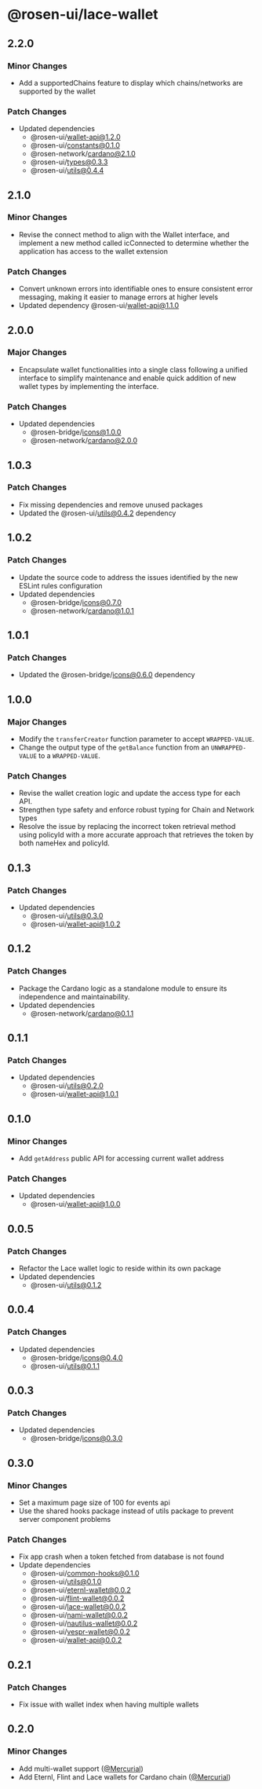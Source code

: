# @rosen-ui/lace-wallet

## 2.2.0

### Minor Changes

- Add a supportedChains feature to display which chains/networks are supported by the wallet

### Patch Changes

- Updated dependencies
  - @rosen-ui/wallet-api@1.2.0
  - @rosen-ui/constants@0.1.0
  - @rosen-network/cardano@2.1.0
  - @rosen-ui/types@0.3.3
  - @rosen-ui/utils@0.4.4

## 2.1.0

### Minor Changes

- Revise the connect method to align with the Wallet interface, and implement a new method called icConnected to determine whether the application has access to the wallet extension

### Patch Changes

- Convert unknown errors into identifiable ones to ensure consistent error messaging, making it easier to manage errors at higher levels
- Updated dependency @rosen-ui/wallet-api@1.1.0

## 2.0.0

### Major Changes

- Encapsulate wallet functionalities into a single class following a unified interface to simplify maintenance and enable quick addition of new wallet types by implementing the interface.

### Patch Changes

- Updated dependencies
  - @rosen-bridge/icons@1.0.0
  - @rosen-network/cardano@2.0.0

## 1.0.3

### Patch Changes

- Fix missing dependencies and remove unused packages
- Updated the @rosen-ui/utils@0.4.2 dependency

## 1.0.2

### Patch Changes

- Update the source code to address the issues identified by the new ESLint rules configuration
- Updated dependencies
  - @rosen-bridge/icons@0.7.0
  - @rosen-network/cardano@1.0.1

## 1.0.1

### Patch Changes

- Updated the @rosen-bridge/icons@0.6.0 dependency

## 1.0.0

### Major Changes

- Modify the `transferCreator` function parameter to accept `WRAPPED-VALUE`.
- Change the output type of the `getBalance` function from an `UNWRAPPED-VALUE` to a `WRAPPED-VALUE`.

### Patch Changes

- Revise the wallet creation logic and update the access type for each API.
- Strengthen type safety and enforce robust typing for Chain and Network types
- Resolve the issue by replacing the incorrect token retrieval method using policyId with a more accurate approach that retrieves the token by both nameHex and policyId.

## 0.1.3

### Patch Changes

- Updated dependencies
  - @rosen-ui/utils@0.3.0
  - @rosen-ui/wallet-api@1.0.2

## 0.1.2

### Patch Changes

- Package the Cardano logic as a standalone module to ensure its independence and maintainability.
- Updated dependencies
  - @rosen-network/cardano@0.1.1

## 0.1.1

### Patch Changes

- Updated dependencies
  - @rosen-ui/utils@0.2.0
  - @rosen-ui/wallet-api@1.0.1

## 0.1.0

### Minor Changes

- Add `getAddress` public API for accessing current wallet address

### Patch Changes

- Updated dependencies
  - @rosen-ui/wallet-api@1.0.0

## 0.0.5

### Patch Changes

- Refactor the Lace wallet logic to reside within its own package
- Updated dependencies
  - @rosen-ui/utils@0.1.2

## 0.0.4

### Patch Changes

- Updated dependencies
  - @rosen-bridge/icons@0.4.0
  - @rosen-ui/utils@0.1.1

## 0.0.3

### Patch Changes

- Updated dependencies
  - @rosen-bridge/icons@0.3.0

## 0.3.0

### Minor Changes

- Set a maximum page size of 100 for events api
- Use the shared hooks package instead of utils package to prevent server component problems

### Patch Changes

- Fix app crash when a token fetched from database is not found
- Update dependencies
  - @rosen-ui/common-hooks@0.1.0
  - @rosen-ui/utils@0.1.0
  - @rosen-ui/eternl-wallet@0.0.2
  - @rosen-ui/flint-wallet@0.0.2
  - @rosen-ui/lace-wallet@0.0.2
  - @rosen-ui/nami-wallet@0.0.2
  - @rosen-ui/nautilus-wallet@0.0.2
  - @rosen-ui/vespr-wallet@0.0.2
  - @rosen-ui/wallet-api@0.0.2

## 0.2.1

### Patch Changes

- Fix issue with wallet index when having multiple wallets

## 0.2.0

### Minor Changes

- Add multi-wallet support ([@Mercurial](https://github.com/Mercurial))
- Add Eternl, Flint and Lace wallets for Cardano chain ([@Mercurial](https://github.com/Mercurial))
